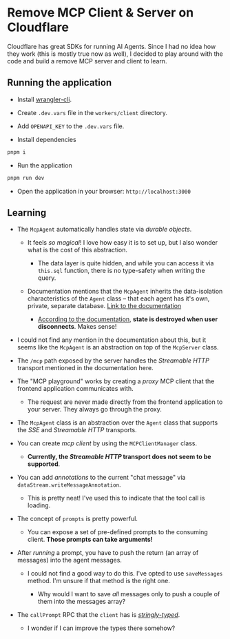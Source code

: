 # Remove MCP Client & Server on Cloudflare

Cloudflare has great SDKs for running AI Agents. Since I had no idea how they work (this is mostly true now as well), I decided to play around with the code and build a remove MCP server and client to learn.

## Running the application

- Install [wrangler-cli](https://developers.cloudflare.com/workers/wrangler/install-and-update/).

- Create `.dev.vars` file in the `workers/client` directory.

- Add `OPENAPI_KEY` to the `.dev.vars` file.

- Install dependencies

```bash
pnpm i
```

- Run the application

```bash
pnpm run dev
```

- Open the application in your browser: `http://localhost:3000`

## Learning

- The `McpAgent` automatically handles state via _durable objects_.

  - It feels _so magical_! I love how easy it is to set up, but I also wonder what is the cost of this abstraction.

    - The data layer is quite hidden, and while you can access it via `this.sql` function, there is no type-safety when writing the query.

  - Documentation mentions that the `McpAgent` inherits the data-isolation characteristics of the `Agent` class – that each agent has it's own, private, separate database. [Link to the documentation](https://developers.cloudflare.com/agents/api-reference/store-and-sync-state/#sql-api)

    - [According to the documentation](https://developers.cloudflare.com/agents/model-context-protocol/mcp-agent-api/#state-synchronization-apis), **state is destroyed when user disconnects**. Makes sense!

- I could not find any mention in the documentation about this, but it seems like the `McpAgent` is an abstraction on top of the `McpServer` class.

- The `/mcp` path exposed by the server handles the _Streamable HTTP_ transport mentioned in the documentation here.

- The "MCP playground" works by creating a _proxy_ MCP client that the frontend application communicates with.

  - The request are never made directly from the frontend application to your server. They always go through the proxy.

- The `McpAgent` class is an abstraction over the `Agent` class that supports the _SSE_ and _Streamable HTTP_ transports.

- You can create _mcp client_ by using the `MCPClientManager` class.

  - **Currently, the _Streamable HTTP_ transport does not seem to be supported**.

- You can add _annotations_ to the current "chat message" via `dataStream.writeMessageAnnotation`.

  - This is pretty neat! I've used this to indicate that the tool call is loading.

- The concept of `prompts` is pretty powerful.

  - You can expose a set of pre-defined prompts to the consuming client. **Those prompts can take arguments!**

- After _running_ a prompt, you have to push the return (an array of messages) into the agent messages.

  - I could not find a good way to do this. I've opted to use `saveMessages` method. I'm unsure if that method is the right one.

    - Why would I want to save _all_ messages only to push a couple of them into the messages array?

- The `callPrompt` RPC that the `client` has is [_stringly-typed_](https://www.hanselman.com/blog/stringly-typed-vs-strongly-typed).

  - I wonder if I can improve the types there somehow?

